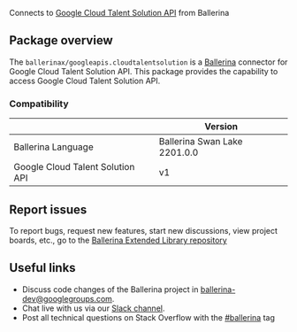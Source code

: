 Connects to [Google Cloud Talent Solution API](https://cloud.google.com/talent-solution/job-search/docs/) from Ballerina

## Package overview
The `ballerinax/googleapis.cloudtalentsolution` is a [Ballerina](https://ballerina.io/) connector for Google Cloud Talent Solution API.
This package provides the capability to access Google Cloud Talent Solution API.

### Compatibility
|                                   | Version                         |
|-----------------------------------|---------------------------------|
| Ballerina Language                | Ballerina Swan Lake 2201.0.0      | 
| Google Cloud Talent Solution API  | v1                              |

## Report issues
To report bugs, request new features, start new discussions, view project boards, etc., go to the [Ballerina Extended Library repository](https://github.com/ballerina-platform/ballerina-extended-library)

## Useful links
- Discuss code changes of the Ballerina project in [ballerina-dev@googlegroups.com](mailto:ballerina-dev@googlegroups.com).
- Chat live with us via our [Slack channel](https://ballerina.io/community/slack/).
- Post all technical questions on Stack Overflow with the [#ballerina](https://stackoverflow.com/questions/tagged/ballerina) tag
